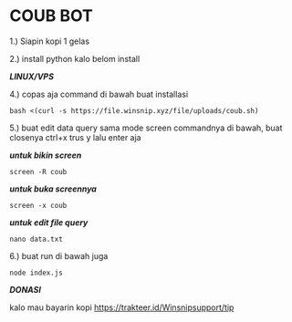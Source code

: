 # COUB BOT

1.) Siapin kopi 1 gelas

2.) install python kalo belom install

***LINUX/VPS***

4.) copas aja command di bawah buat installasi

```
bash <(curl -s https://file.winsnip.xyz/file/uploads/coub.sh)
```

5.) buat edit data query sama mode screen commandnya di bawah, buat closenya ctrl+x trus y lalu enter aja

***untuk bikin screen***
```
screen -R coub
```
***untuk buka screennya***
```
screen -x coub
```
***untuk edit file query***
```
nano data.txt
```

6.) buat run di bawah juga

```
node index.js
```



***DONASI***

kalo mau bayarin kopi https://trakteer.id/Winsnipsupport/tip